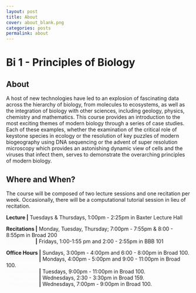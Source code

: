```yaml
---
layout: post
title: About
cover: about_blank.png
categories: posts
permalink: about
---
```

# Bi 1 - Principles of Biology

## About
A host of new technologies have led to an explosion of fascinating data across
the hierarchy of biology, from molecules to ecosystems, as well as the
integration of biology with other sciences, including geology, physics,
chemistry and mathematics. This course provides an introduction to the most
exciting themes of modern biology through a series of case studies. Each of
these examples, whether the examination of the critical role of keystone
species in ecology or the resolution of key puzzles of modern biogeography
using DNA sequencing or the advent of super resolution microscopy which
provides an astonishing dynamic view of cells and the viruses that infect them,
serves to demonstrate the overarching principles of modern biology.


## Where and When?
The course will be composed of two lecture sessions and one recitation per
week. Occasionally, there will be a computational tutorial session in lieu of
recitation.

**Lecture \|** Tuesdays & Thursdays, 1:00pm - 2:25pm in Baxter Lecture Hall

**Recitations \|** Monday, Tuesday, Thursday; 7:00pm - 7:55pm & 8:00 - 8:55pm in Broad 200<br/>
**<span style="color: #fafbfc;">Recitations</span> \|** Fridays, 1:00-1:55 pm and 2:00 - 2:55pm in BBB 101

**Office Hours \|** Sundays, 3:00pm - 4:00pm and 6:00 - 8:00pm  in Broad 100.<br />
**<span style="color: #fafbfc;">Office Hours</span> \|** Mondays, 4:00pm - 5:00pm and 9:00 - 11:00pm  in Broad 100.<br />
**<span style="color: #fafbfc;">Office Hours</span> \|** Tuesdays, 9:00pm - 11:00pm in Broad 100.<br />
**<span style="color: #fafbfc;">Office Hours</span> \|** Wednesdays, 2:30 - 3:30pm in Broad 159.<br />
**<span style="color: #fafbfc;">Office Hours</span> \|** Wednesdays, 7:00pm - 9:00pm in Broad 100.<br />

